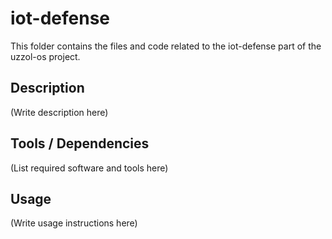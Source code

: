 # iot-defense

This folder contains the files and code related to the iot-defense part of the uzzol-os project.

## Description
(Write description here)

## Tools / Dependencies
(List required software and tools here)

## Usage
(Write usage instructions here)

